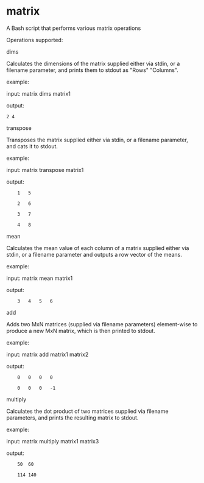 # matrix

A Bash script that performs various matrix operations

Operations supported:


dims

Calculates the dimensions of the matrix supplied either via stdin, or a filename parameter, and
prints them to stdout as "Rows" "Columns".

example:

input: matrix dims matrix1

output:

	2 4



transpose

Transposes the matrix supplied either via stdin, or a filename parameter, and cats it to stdout.

example:

input: matrix transpose matrix1

output:	

		1	5

		2	6
		
		3	7
		
		4	8
		


mean

Calculates the mean value of each column of a matrix supplied either via stdin, or a filename parameter
and outputs a row vector of the means.

example:

input: matrix mean matrix1

output: 

		3	4	5	6



add

Adds two MxN matrices (supplied via filename parameters) element-wise to produce a new MxN matrix,
which is then printed to stdout.

example:

input: matrix add matrix1 matrix2

output:	

		0	0	0	0

		0	0	0	-1


multiply

Calculates the dot product of two matrices supplied via filename parameters, and prints the resulting
matrix to stdout.

example:

input: matrix multiply matrix1 matrix3

output: 

		50	60

		114	140